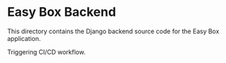 # Easy Box Backend

This directory contains the Django backend source code for the Easy Box application.

Triggering CI/CD workflow.
